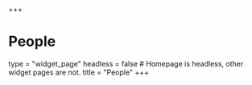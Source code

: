 +++
# People
type = "widget_page"
headless = false  # Homepage is headless, other widget pages are not.
title = "People"
+++
